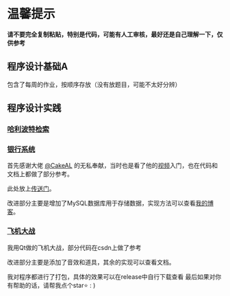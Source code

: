 # 温馨提示

**请不要完全复制粘贴，特别是代码，可能有人工审核，最好还是自己理解一下，仅供参考**

## 程序设计基础A

包含了每周的作业，按顺序存放（没有放题目，可能不太好分辨）

## 程序设计实践

### [哈利波特检索](https://github.com/study-233/USTB-CPP-Programming/tree/main/%E7%A8%8B%E5%BA%8F%E8%AE%BE%E8%AE%A1%E5%AE%9E%E8%B7%B5/%E5%93%88%E5%88%A9%E6%B3%A2%E7%89%B9%E6%A3%80%E7%B4%A2)

### [银行系统](https://github.com/study-233/USTB-CPP-Programming/tree/main/%E7%A8%8B%E5%BA%8F%E8%AE%BE%E8%AE%A1%E5%AE%9E%E8%B7%B5/%E9%93%B6%E8%A1%8C%E7%B3%BB%E7%BB%9F)

首先感谢大佬 [@CakeAL](https://github.com/CakeAL) 的无私奉献，当时也是看了他的[视频](https://www.bilibili.com/video/BV12L411i78C/?share_source=copy_web&vd_source=eebc583596be9433fc9f1f3db7e322d7)入门，也在代码和文档上都做了部分参考。

此处放上[传送门](https://github.com/CakeAL/ustb-cpp-programming)。

改进部分主要是增加了MySQL数据库用于存储数据，实现方法可以查看[我的博客](https://www.cnblogs.com/AndyYX/p/18144477)。

### [飞机大战](https://github.com/study-233/USTB-CPP-Programming/tree/main/%E7%A8%8B%E5%BA%8F%E8%AE%BE%E8%AE%A1%E5%AE%9E%E8%B7%B5/%E9%A3%9E%E6%9C%BA%E5%A4%A7%E6%88%98%E5%AE%8C%E5%96%84)

我用Qt做的飞机大战，部分代码在csdn上做了参考

改进部分主要是添加了音效和道具，其余的实现可以查看文档。


我对程序都进行了打包，具体的效果可以在release中自行下载查看
最后如果对你有帮助的话，请帮我点个star⭐ : )
